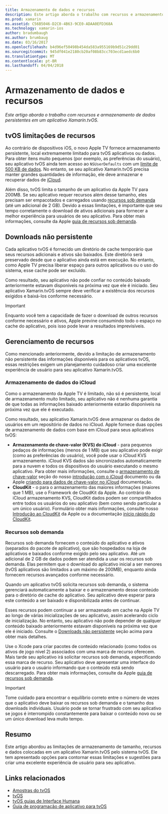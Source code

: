 ```yaml
---
title: Armazenamento de dados e recursos
description: Este artigo aborda o trabalho com recursos e armazenamento de dados persistentes em um aplicativo Xamarin.tvOS.
ms.prod: xamarin
ms.assetid: C56B5046-D2C0-4B63-9CE0-ADAA0EFD368A
ms.technology: xamarin-ios
author: bradumbaugh
ms.author: brumbaug
ms.date: 03/16/2017
ms.openlocfilehash: b4d96ef50498b454da583a955169b9d51c29dd01
ms.sourcegitcommit: 945df041e2180cb20af08b83cc703ecd1aedc6b0
ms.translationtype: MT
ms.contentlocale: pt-BR
ms.lasthandoff: 04/04/2018
---
```

# <a name="resources-and-data-storage"></a>Armazenamento de dados e recursos

_Este artigo aborda o trabalho com recursos e armazenamento de dados persistentes em um aplicativo Xamarin.tvOS._

<a name="tvOS-Resource-Limitations" />

## <a name="tvos-resource-limitations"></a>tvOS limitações de recursos

Ao contrário de dispositivos iOS, o novo Apple TV fornece armazenamento persistente, local extremamente limitado para tvOS aplicativos ou dados. Para obter itens muito pequenos (por exemplo, as preferências do usuário), seu aplicativo tvOS ainda tem acesso ao `NSUserDefaults` com um [limite de 500 KB de dados](https://forums.developer.apple.com/message/50696#50696). No entanto, se seu aplicativo Xamarin.tvOS precisa manter grandes quantidades de informação, ele deve armazenar e recuperar dados de [iCloud](#iCloud-Data-Storage).

Além disso, tvOS limita o tamanho de um aplicativo da Apple TV para 200MB. Se seu aplicativo requer recursos além desse tamanho, eles precisam ser empacotados e carregados usando [recursos sob demanda](#On-Demand-Resources) (até um adicional de 2 GB). Devido a essas limitações, é importante que seu tempo corretamente o download de ativos adicionais para fornecer a melhor experiência para usuários de seu aplicativo. Para obter mais informações, consulte da Apple [guia de recursos sob demanda](https://developer.apple.com/library/prerelease/tvos/documentation/FileManagement/Conceptual/On_Demand_Resources_Guide/index.html#//apple_ref/doc/uid/TP40015083).

<a name="Non-Persistent-Downloads" />

## <a name="non-persistent-downloads"></a>Downloads não persistente

Cada aplicativo tvOS é fornecido um diretório de cache temporário que seus recursos adicionais e ativos são baixados. Este diretório será preservado desde que o aplicativo ainda está em execução. No entanto, como Apple TV precisa liberar espaço para outros aplicativos ou o uso do sistema, esse cache pode ser excluído.

Como resultado, seu aplicativo não pode confiar no conteúdo baixado anteriormente estavam disponíveis na próxima vez que ele é iniciado. Seu aplicativo Xamarin.tvOS sempre deve verificar a existência dos recursos exigidos e baixá-los conforme necessário.

> [!IMPORTANT]
> Enquanto você tem a capacidade de fazer o download de outros recursos conforme necessário e ativos, Apple previne consumindo todo o espaço no cache do aplicativo, pois isso pode levar a resultados imprevisíveis.




<a name="Managing-Resources" />

## <a name="managing-resources"></a>Gerenciamento de recursos

Como mencionado anteriormente, devido a limitação de armazenamento não persistente das informações disponíveis para os aplicativos tvOS, essas restrições exigem um planejamento cuidadoso criar uma excelente experiência de usuário para seu aplicativo Xamarin.tvOS.

<a name="iCloud-Data-Storage" />

### <a name="icloud-data-storage"></a>Armazenamento de dados do iCloud

Como o armazenamento da Apple TV é limitado, não só é persistente, local de armazenamento muito limitado, seu aplicativo não é nenhuma garantia de que todas as informações baixado anteriormente estarão disponíveis na próxima vez que ele é executado.

Como resultado, seu aplicativo Xamarin.tvOS deve armazenar os dados de usuários em um repositório de dados no iCloud. Apple fornece duas opções de armazenamento de dados com base em iCloud para seus aplicativos tvOS:

- **Armazenamento de chave-valor (KVS) do iCloud** - para pequenos pedaços de informações (menos de 1 MB) que seu aplicativo pode exigir (como as preferências do usuário), você pode usar o iCloud KVS armazenamento. iCloud KVS dados são sincronizados automaticamente para a nuvem e todos os dispositivos do usuário executando o mesmo aplicativo. Para obter mais informações, consulte o [armazenamento de chave-valor](~/ios/data-cloud/introduction-to-icloud.md) seção do nosso [introdução com o iCloud](~/ios/data-cloud/introduction-to-icloud.md) documento ou da Apple [criando para dados de chave-valor no iCloud](https://developer.apple.com/library/prerelease/tvos/documentation/General/Conceptual/iCloudDesignGuide/Chapters/DesigningForKey-ValueDataIniCloud.html#//apple_ref/doc/uid/TP40012094-CH7) documentação.
- **CloudKit** - o para o armazenamento das maiores informações (maiores que 1 MB), use o Framework de CloudKit da Apple. Ao contrário do iCloud armazenamento KVS, CloudKit dados podem ser compartilhados entre todos os usuários do seu aplicativo (bem como sendo particular a um único usuário). Formulário obter mais informações, consulte nosso [Introdução ao CloudKit](~/ios/data-cloud/intro-to-cloudkit.md) da Apple ou a documentação [início rápido do CloudKit](https://developer.apple.com/library/prerelease/tvos/documentation/DataManagement/Conceptual/CloudKitQuickStart/Introduction/Introduction.html#//apple_ref/doc/uid/TP40014987).

<a name="On-Demand-Resources" />

### <a name="on-demand-resources"></a>Recursos sob demanda

Recursos sob demanda fornecem o conteúdo do aplicativo e ativos (separados do pacote de aplicativo), que são hospedados na loja de aplicativos e baixados conforme exigido pelo seu aplicativo. Até um adicional de 2 GB de dados podem ser atendida a usar os recursos sob demanda. Elas permitem que o download do aplicativo inicial a ser menores (tvOS aplicativos são limitados a um máximo de 200MB), enquanto ainda fornecem recursos avançados conforme necessário.

Quando um aplicativo tvOS solicita recursos sob demanda, o sistema gerenciará automaticamente a baixar e o armazenamento desse conteúdo para o diretório de cache do aplicativo. Seu aplicativo deve esperar para este conteúdo a ser baixado e disponibilizada antes de continuar.

Esses recursos podem continuar a ser armazenado em cache na Apple TV ao longo de várias inicializações de seu aplicativo, assim acelerando ciclo de inicialização. No entanto, seu aplicativo não pode depender de qualquer conteúdo baixado anteriormente estavam disponíveis na próxima vez que ele é iniciado. Consulte o [Downloads não persistente](#Non-Persistent-Downloads) seção acima para obter mais detalhes.

Use o Xcode para criar pacotes de conteúdo relacionado (como todos os ativos de jogo nível 2) associados com uma marca de recurso oferecem. Mais tarde seu aplicativo irá solicitar recursos sob demanda, especificando essa marca de recurso. Seu aplicativo deve apresentar uma interface do usuário para o usuário informando que o conteúdo está sendo descarregado. Para obter mais informações, consulte da Apple [guia de recursos sob demanda](https://developer.apple.com/library/prerelease/tvos/documentation/FileManagement/Conceptual/On_Demand_Resources_Guide/index.html#//apple_ref/doc/uid/TP40015083).

> [!IMPORTANT]
> Tome cuidado para encontrar o equilíbrio correto entre o número de vezes que o aplicativo deve baixar os recursos sob demanda e o tamanho dos downloads individuais. Usuário pode se tornar frustrado com seu aplicativo se jogos é interrompido constantemente para baixar o conteúdo novo ou se um único download leva muito tempo.




<a name="Summary" />

## <a name="summary"></a>Resumo

Este artigo abordou as limitações de armazenamento de tamanho, recursos e dados colocadas em um aplicativo Xamarin.tvOS pelo sistema tvOS. Ele tem apresentado opções para contornar essas limitações e sugestões para criar uma excelente experiência de usuário para seu aplicativo.



## <a name="related-links"></a>Links relacionados

- [Amostras do tvOS](https://developer.xamarin.com/samples/tvos/all/)
- [tvOS](https://developer.apple.com/tvos/)
- [tvOS guias de Interface Humana](https://developer.apple.com/tvos/human-interface-guidelines/)
- [Guia de programação de aplicativo para tvOS](https://developer.apple.com/library/prerelease/tvos/documentation/General/Conceptual/AppleTV_PG/)
